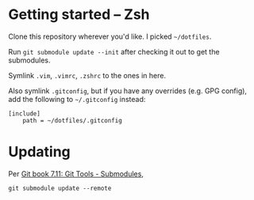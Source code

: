 Getting started – Zsh
=====================
Clone this repository wherever you'd like. I picked `~/dotfiles`.

Run `git submodule update --init`  after checking it out to get the submodules.

Symlink `.vim`, `.vimrc`, `.zshrc` to the ones in here.

Also symlink `.gitconfig`, but if you have any overrides (e.g. GPG config), add the following to `~/.gitconfig` instead:

```
[include]
    path = ~/dotfiles/.gitconfig
```

Updating
========
Per [Git book 7.11: Git Tools - Submodules](https://git-scm.com/book/en/v2/Git-Tools-Submodules),

```
git submodule update --remote
```
